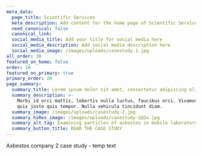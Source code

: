 ```yaml
---
meta_data:
  page_title: Scientific Services
  meta_description: Add content for the home page of Scientific Services here...
  need_canonical: false
  canonical_link:
  social_media_title: Add your title for social media here
  social_media_description: Add social media description here
  social_media_image: /images/uploads/casestudy-1.jpg
all_order: 30
featured_on_home: false
order: 10
featured_on_primary: true
primary_order: 20
page_summary:
  summary_title: Lorem ipsum dolor sit amet, consectetur adipiscing elit
  summary_description: >-
    Morbi id orci mattis, lobortis nulla luctus, faucibus orci. Vivamus congue
    quis justo quis tempor. Nulla vehicula tincidunt diam.
  summary_image: /images/uploads/casestudy-2.jpg
  summary_hiRes_image: /images/uploads/casestudy-2@2x.jpg
  summary_alt_tag: Examining particles of asbestos in mobile laboratory
  summary_button_title: READ THE CASE STUDY
---
```


Asbestos company 2 case study - temp text
